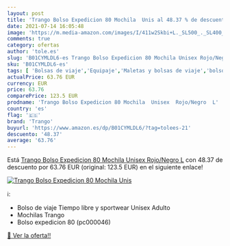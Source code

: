 ```yaml
---
layout: post
title: 'Trango Bolso Expedicion 80 Mochila  Unis al 48.37 % de descuento'
date: 2021-07-14 16:05:48
image: 'https://m.media-amazon.com/images/I/411w2Skbi+L._SL500_._SL400_.jpg'
comments: true
category: ofertas
author: 'tole.es'
slug: 'B01CYMLDL6-es Trango Bolso Expedicion 80 Mochila Unisex Rojo/Negro L'
sku: 'B01CYMLDL6-es'
tags: [ 'Bolsas de viaje','Equipaje','Maletas y bolsas de viaje','bolso','trango', ]
actualPrice: 63.76 EUR
currency: EUR
price: 63.76
comparePrice: 123.5 EUR
prodname: 'Trango Bolso Expedicion 80 Mochila  Unisex  Rojo/Negro  L'
country: 'es'
flag: '🇪🇸'
brand: 'Trango'
buyurl: 'https://www.amazon.es/dp/B01CYMLDL6/?tag=tolees-21'
descuento: '48.37'
average: '63.76'
---
```


Está [Trango Bolso Expedicion 80 Mochila  Unisex  Rojo/Negro  L](https://www.amazon.es/dp/B01CYMLDL6/?tag=tolees-21) con 48.37 de descuento por 63.76 EUR (original: 123.5 EUR) en el siguiente enlace!

[![Trango Bolso Expedicion 80 Mochila  Unis](https://m.media-amazon.com/images/I/411w2Skbi+L._SL500_._SL400_.jpg)](https://www.amazon.es/dp/B01CYMLDL6/?tag=tolees-21)

ℹ️:

- Bolso de viaje Tiempo libre y sportwear Unisex Adulto
- Mochilas Trango
- Bolso expedicion 80 (pc000046)

[🛒 Ver la oferta!!](https://www.amazon.es/dp/B01CYMLDL6/?tag=tolees-21)
